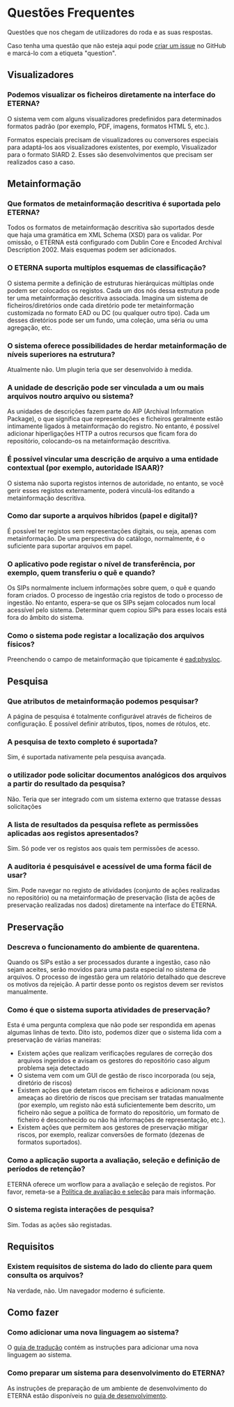 # Questões Frequentes

Questões que nos chegam de utilizadores do roda e as suas respostas.

Caso tenha uma questão que não esteja aqui pode [criar um issue](https://github.com/ETERNA-earkiv/ETERNA/issues/new) no GitHub e marcá-lo com a etiqueta "question".

## Visualizadores

### Podemos visualizar os ficheiros diretamente na interface do ETERNA?

O sistema vem com alguns visualizadores predefinidos para determinados formatos padrão (por exemplo, PDF, imagens, formatos HTML 5, etc.).

Formatos especiais precisam de visualizadores ou conversores especiais para adaptá-los aos visualizadores existentes, por exemplo, Visualizador para o formato SIARD 2. Esses são desenvolvimentos que precisam ser realizados caso a caso.

## Metainformação

### Que formatos de metainformação descritiva é suportada pelo ETERNA?

Todos os formatos de metainformação descritiva são suportados desde que haja uma gramática em XML Schema (XSD) para os validar. Por omissão, o ETERNA está configurado com Dublin Core e Encoded Archival Description 2002. Mais esquemas podem ser adicionados.

### O ETERNA suporta multíplos esquemas de classificação?

O sistema permite a definição de estruturas hierárquicas múltiplas onde podem ser colocados os registos. Cada um dos nós dessa estrutura pode ter uma metainformação descritiva associada. Imagina um sistema de ficheiros/diretórios onde cada diretório pode ter metainformação customizada no formato EAD ou DC (ou qualquer outro tipo). Cada um desses diretórios pode ser um fundo, uma coleção, uma séria ou uma agregação, etc.

### O sistema oferece possibilidades de herdar metainformação de níveis superiores na estrutura?

Atualmente não. Um plugin teria que ser desenvolvido à medida.

### A unidade de descrição pode ser vinculada a um ou mais arquivos noutro arquivo ou sistema?

As unidades de descrições fazem parte do AIP (Archival Information Package), o que significa que representações e ficheiros geralmente estão intimamente ligados à metainformação do registro. No entanto, é possível adicionar hiperligações HTTP a outros recursos que ficam fora do repositório, colocando-os na metainformação descritiva.

### É possível vincular uma descrição de arquivo a uma entidade contextual (por exemplo, autoridade ISAAR)?

O sistema não suporta registos internos de autoridade, no entanto, se você gerir esses registos externamente, poderá vinculá-los editando a metainformação descritiva.

### Como dar suporte a arquivos híbridos (papel e digital)?

É possível ter registos sem representações digitais, ou seja, apenas com metainformação. De uma perspectiva do catálogo, normalmente, é o suficiente para suportar arquivos em papel.

### O aplicativo pode registar o nível de transferência, por exemplo, quem transferiu o quê e quando?

Os SIPs normalmente incluem informações sobre quem, o quê e quando foram criados. O processo de ingestão cria registos de todo o processo de ingestão. No entanto, espera-se que os SIPs sejam colocados num local acessível pelo sistema. Determinar quem copiou SIPs para esses locais está fora do âmbito do sistema.

### Como o sistema pode registar a localização dos arquivos físicos?

Preenchendo o campo de metainformação que tipicamente é <ead:physloc>.

## Pesquisa

### Que atributos de metainformação podemos pesquisar?

A página de pesquisa é totalmente configurável através de ficheiros de configuração. É possível definir atributos, tipos, nomes de rótulos, etc.

### A pesquisa de texto completo é suportada?

Sim, é suportada nativamente pela pesquisa avançada.

### o utilizador pode solicitar documentos analógicos dos arquivos a partir do resultado da pesquisa?

Não. Teria que ser integrado com um sistema externo que tratasse dessas solicitações

### A lista de resultados da pesquisa reflete as permissões aplicadas aos registos apresentados?

Sim. Só pode ver os registos aos quais tem permissões de acesso.

### A auditoria é pesquisável e acessível de uma forma fácil de usar?

Sim. Pode navegar no registo de atividades (conjunto de ações realizadas no repositório) ou na metainformação de preservação (lista de ações de preservação realizadas nos dados) diretamente na interface do ETERNA.

## Preservação

### Descreva o funcionamento do ambiente de quarentena.

Quando os SIPs estão a ser processados ​​durante a ingestão, caso não sejam aceites, serão movidos para uma pasta especial no sistema de arquivos. O processo de ingestão gera um relatório detalhado que descreve os motivos da rejeição. A partir desse ponto os registos devem ser revistos manualmente.

### Como é que o sistema suporta atividades de preservação?

Esta é uma pergunta complexa que não pode ser respondida em apenas algumas linhas de texto. Dito isto, podemos dizer que o sistema lida com a preservação de várias maneiras:

- Existem ações que realizam verificações regulares de correção dos arquivos ingeridos e avisam os gestores do repositório caso algum problema seja detectado
- O sistema vem com um GUI de gestão de risco incorporada (ou seja, diretório de riscos)
- Existem ações que detetam riscos em ficheiros e adicionam novas ameaças ao diretório de riscos que precisam ser tratadas manualmente (por exemplo, um registo não está suficientemente bem descrito, um ficheiro não segue a política de formato do repositório, um formato de ficheiro é desconhecido ou não há informações de representação, etc.).
- Existem ações que permitem aos gestores de preservação mitigar riscos, por exemplo, realizar conversões de formato (dezenas de formatos suportados).

### Como a aplicação suporta a avaliação, seleção e definição de períodos de retenção?

ETERNA oferece um worflow para a avaliação e seleção de registos. Por favor, remeta-se a [Política de avaliação e seleção](Disposal.md) para mais informação.

### O sistema regista interações de pesquisa?

Sim. Todas as ações são registadas.

## Requisitos

### Existem requisitos de sistema do lado do cliente para quem consulta os arquivos?

Na verdade, não. Um navegador moderno é suficiente.

## Como fazer

### Como adicionar uma nova linguagem ao sistema?

O [guia de tradução](Translation_Guide.md) contém as instruções para adicionar uma nova linguagem ao sistema.

### Como preparar um sistema para desenvolvimento do ETERNA?

As instruções de preparação de um ambiente de desenvolvimento do ETERNA estão disponíveis no [guia de desenvolvimento](Developers_Guide.md).
